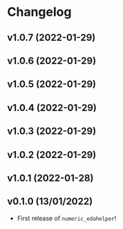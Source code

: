 # Changelog

<!--next-version-placeholder-->

## v1.0.7 (2022-01-29)


## v1.0.6 (2022-01-29)


## v1.0.5 (2022-01-29)


## v1.0.4 (2022-01-29)


## v1.0.3 (2022-01-29)


## v1.0.2 (2022-01-29)


## v1.0.1 (2022-01-28)


## v0.1.0 (13/01/2022)

- First release of `numeric_edahelper`!